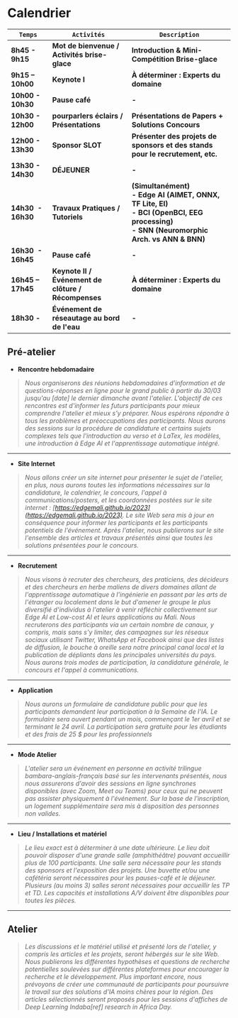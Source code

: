 # Calendrier

| `Temps`                 | `Activités`                                                | `Description`                                                                                                                                       |
| ------------------------- | ------------------------------------------------------------- | ----------------------------------------------------------------------------------------------------------------------------------------------------- |
| **8h45 - 9h15**     | **Mot de bienvenue / Activités brise-glace**           | **Introduction & Mini-Compétition Brise-glace**                                                                                                     |
| **9h15 – 10h00**   | **Keynote I**                                           | **À déterminer : Experts du domaine**                                                                                                             |
| **10h00 - 10h30**  | **Pause café**                                         | **-**                                                                                                                                                |
| **10h30 - 12h00**   | **pourparlers éclairs / Présentations**               | **Présentations de Papers + Solutions Concours**                                                                                                    |
| **12h00 - 13h30**   | **Sponsor SLOT**                                        | **Présenter des projets de sponsors et des stands pour le recrutement, etc.**                                                                       |
| **13h30 - 14h30**  | **DÉJEUNER**                                           | **-**                                                                                                                                                |
| **14h30  - 16h30** | **Travaux Pratiques / Tutoriels**                       | **(Simultanément)<br />- Edge AI (AIMET, ONNX, TF Lite, EI)<br />- BCI  (OpenBCI, EEG processing)<br />- SNN (Neuromorphic Arch. vs ANN & BNN)** |
| **16h30  - 16h45** | **Pause café**                                         | **-**                                                                                                                                                |
| **16h45 – 17h45**  | **Keynote II / Événement de clôture / Récompenses** | **À déterminer : Experts du domaine**                                                                                                             |
| **18h30 -**         | **Événement de réseautage au bord de l'eau**         | **-**                                                                                                                                                |

## Pré-atelier

* **Rencontre hebdomadaire**

> *Nous organiserons des réunions hebdomadaires d'information et de questions-réponses en ligne pour le grand public à partir du 30/03 jusqu'au [date] le dernier dimanche avant l'atelier. L'objectif de ces rencontres est d'informer les futurs participants pour mieux comprendre l'atelier et mieux s'y préparer. Nous espérons répondre à tous les problèmes et préoccupations des participants. Nous aurons des sessions sur la procédure de candidature et certains sujets complexes tels que l'introduction au verso et à LaTex, les modèles, une introduction à Edge AI et l'apprentissage automatique intégré.*

---

* **Site Internet**

> *Nous allons créer un site internet pour présenter le sujet de l'atelier, en plus, nous aurons toutes les informations nécessaires sur la candidature, le calendrier, le concours, l'appel à communications/posters, et les coordonnées postées sur le site internet : [https://edgemali.github.io/2023](https://edgemali.github.io/2023). Le site Web sera mis à jour en conséquence pour informer les participants et les participants potentiels de l'événement. Après l'atelier, nous publierons sur le site l'ensemble des articles et travaux présentés ainsi que toutes les solutions présentées pour le concours.*

---

* **Recrutement**

> *Nous visons à recruter des chercheurs, des praticiens, des décideurs et des chercheurs en herbe maliens de divers domaines allant de l'apprentissage automatique à l'ingénierie en passant par les arts de l'étranger ou localement dans le but d'amener le groupe le plus diversifié d'individus à l'atelier à venir réfléchir collectivement sur Edge AI et Low-cost AI et leurs applications au Mali. Nous recruterons des participants via un certain nombre de canaux, y compris, mais sans s'y limiter, des campagnes sur les réseaux sociaux utilisant Twitter, WhatsApp et Facebook ainsi que des listes de diffusion, le bouche à oreille sera notre principal canal local et la publication de dépliants dans les principales universités du pays. Nous aurons trois modes de participation, la candidature générale, le concours et l'appel à communications.*

---

* **Application**

> *Nous aurons un formulaire de candidature public pour que les participants demandent leur participation à la Semaine de l'IA. Le formulaire sera ouvert pendant un mois, commençant le 1er avril et se terminant le 24 avril. La participation sera gratuite pour les étudiants et des frais de 25 $ pour les professionnels*

---

* **Mode Atelier**

> *L'atelier sera un événement en personne en activité trilingue bambara-anglais-français basé sur les intervenants présentés, nous nous assurerons d'avoir des sessions en ligne synchrones disponibles (avec Zoom, Meet ou Teams) pour ceux qui ne peuvent pas assister physiquement à l'événement. Sur la base de l'inscription, un logement supplémentaire sera mis à disposition des personnes non valides.*

---

* **Lieu / Installations et matériel**

> *Le lieu exact est à déterminer à une date ultérieure. Le lieu doit pouvoir disposer d'une grande salle (amphithéâtre) pouvant accueillir plus de 100 participants. Une salle sera nécessaire pour les stands des sponsors et l'exposition des projets. Une buvette et/ou une cafétéria seront nécessaires pour les pauses-café et le déjeuner. Plusieurs (au moins 3) salles seront nécessaires pour accueillir les TP et TD. Les capacités et installations A/V doivent être disponibles pour toutes les pièces.*

---

## Atelier

> *Les discussions et le matériel utilisé et présenté lors de l'atelier, y compris les articles et les projets, seront hébergés sur le site Web. Nous publierons les différentes hypothèses et questions de recherche potentielles soulevées sur différentes plateformes pour encourager la recherche et le développement. Plus important encore, nous prévoyons de créer une communauté de participants pour poursuivre le travail sur des solutions d'IA moins chères pour la région. Des articles sélectionnés seront proposés pour les sessions d'affiches de Deep Learning Indaba[ref] research in Africa Day.*
